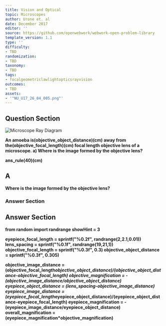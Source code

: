```yaml
---
title: Vision and Optical
topic: Microscopes
author: Urone et. al
date: December 2017
editor: ''
source: https://github.com/openwebwork/webwork-open-problem-library
template_version: 1.1
type: ''
difficulty:
- TBD
randomization:
- TBD
taxonomy:
- TBD
tags:
- focalgeometriclawlightopticsrayvision
outcomes:
- TBD
assets:
- '"NU_U17_26_04_005.png"'
---
```


## Question Section 

![Microscope Ray Diagram]("NU_U17_26_04_005.png")

<b>
An amoeba is(objective_object_distance)(cm) away from the(objective_focal_length)(cm) focal length objective lens of a microscope. 
a) Where is the image formed by the objective lens?
 
ans_rule(40)(cm)

## A
Where is the image formed by the objective lens?
### Answer Section


## Answer Section

from random import randrange
showHint = 3

eyepiece_focal_length = sprintf("%0.2f", randrange(2,2.1,0.01))
lens_spacing = sprintf("%0.1f", randrange(19,21,1))
objective_focal_length = sprintf("%0.3f", 0.3)
objective_object_distance = sprintf("%0.3f", 0.305)

objective_image_distance = (objective_focal_length*objective_object_distance)/(objective_object_distance-objective_focal_length)
objective_magnification = -(objective_image_distance/objective_object_distance)
eyepiece_object_distance = (lens_spacing-objective_image_distance)
eyepiece_image_distance = (eyepiece_focal_length*eyepiece_object_distance)/(eyepiece_object_distance-eyepiece_focal_length)
eyepiece_magnification = -(eyepiece_image_distance/eyepiece_object_distance)
overall_magnification = (eyepiece_magnification*objective_magnification)